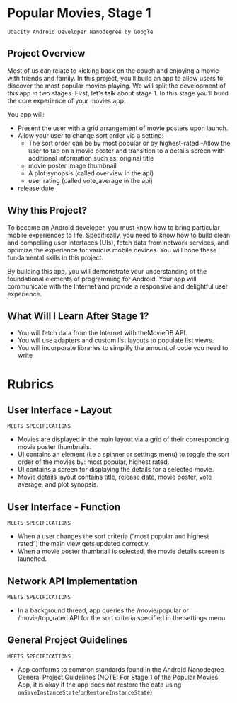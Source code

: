 # Popular Movies, Stage 1 
`Udacity Android Developer Nanodegree by Google`

## Project Overview
Most of us can relate to kicking back on the couch and enjoying a movie with friends and family. In this project, you’ll build an app to allow users to discover the most popular movies playing. We will split the development of this app in two stages. First, let's talk about stage 1. In this stage you’ll build the core experience of your movies app.

You app will:

- Present the user with a grid arrangement of movie posters upon launch.
- Allow your user to change sort order via a setting:
  - The sort order can be by most popular or by highest-rated
-Allow the user to tap on a movie poster and transition to a details screen with additional information such as:
original title
  - movie poster image thumbnail
  - A plot synopsis (called overview in the api)
  - user rating (called vote_average in the api)
 - release date

## Why this Project?
To become an Android developer, you must know how to bring particular mobile experiences to life. Specifically, you need to know how to build clean and compelling user interfaces (UIs), fetch data from network services, and optimize the experience for various mobile devices. You will hone these fundamental skills in this project.

By building this app, you will demonstrate your understanding of the foundational elements of programming for Android. Your app will communicate with the Internet and provide a responsive and delightful user experience.

## What Will I Learn After Stage 1?
- You will fetch data from the Internet with theMovieDB API.
- You will use adapters and custom list layouts to populate list views.
- You will incorporate libraries to simplify the amount of code you need to write

# Rubrics
## User Interface - Layout

  `MEETS SPECIFICATIONS`
  
- Movies are displayed in the main layout via a grid of their corresponding movie poster thumbnails.
- UI contains an element (i.e a spinner or settings menu) to toggle the sort order of the movies by: most popular, highest rated.
- UI contains a screen for displaying the details for a selected movie.
- Movie details layout contains title, release date, movie poster, vote average, and plot synopsis.

## User Interface - Function

  `MEETS SPECIFICATIONS`
  
- When a user changes the sort criteria (“most popular and highest rated”) the main view gets updated correctly.
- When a movie poster thumbnail is selected, the movie details screen is launched.

## Network API Implementation

  `MEETS SPECIFICATIONS`

- In a background thread, app queries the /movie/popular or /movie/top_rated API for the sort criteria specified in the settings menu.

## General Project Guidelines

  `MEETS SPECIFICATIONS`
- App conforms to common standards found in the Android Nanodegree General Project Guidelines (NOTE: For Stage 1 of the Popular Movies App, it is okay if the app does not restore the data using `onSaveInstanceState`/`onRestoreInstanceState`)
